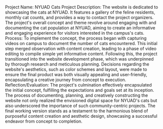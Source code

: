 Project Name: NYUAD Cats
Project Description: The website is dedicated to showcasing the cats at NYUAD. It features a gallery of the feline residents, monthly cat counts, and provides a way to contact the project organizers. The project's overall concept and theme revolve around engaging with and documenting the cat population at NYUAD, aiming to create an informative and engaging experience for visitors interested in the campus's cats.
Process: To implement the concept, the process began with capturing videos on campus to document the number of cats encountered. This initial step merged observation with content creation, leading to a phase of video editing to compile simple yet informative content. Following this, the project transitioned into the website development phase, which was underpinned by thorough research and meticulous planning. Decisions regarding the website's aesthetics, such as color schemes and layout, were made to ensure the final product was both visually appealing and user-friendly, encapsulating a creative journey from concept to execution.
Reflection/Evaluation: The project's culmination effectively encapsulated the initial concept, fulfilling the expectations and goals set at its inception. The process of documenting, planning, and creatively constructing the website not only realized the envisioned digital space for NYUAD's cats but also underscored the importance of such community-centric projects. The final working version stands as a testament to the harmonious blend of purposeful content creation and aesthetic design, showcasing a successful endeavor from concept to completion.